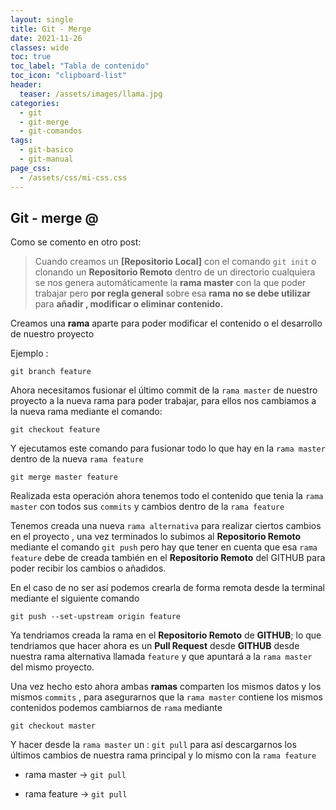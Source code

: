 ```yaml
---
layout: single
title: Git - Merge
date: 2021-11-26
classes: wide
toc: true
toc_label: "Tabla de contenido"
toc_icon: "clipboard-list"
header:
  teaser: /assets/images/llama.jpg
categories:
  - git
  - git-merge
  - git-comandos
tags:
  - git-basico
  - git-manual
page_css: 
  - /assets/css/mi-css.css
---
```


## Git - merge @

Como se comento en otro post:

> Cuando creamos un **[Repositorio Local]** con el comando ``git init`` o clonando un **Repositorio Remoto** dentro de un directorio cualquiera se nos genera automáticamente la **rama master** con la que poder trabajar pero **por regla general** sobre esa **rama no se debe utilizar** para **añadir , modificar o eliminar contenido.**

Creamos una **rama** aparte para poder modificar el contenido o el desarrollo de nuestro proyecto

Ejemplo :

```git
git branch feature
```

Ahora necesitamos fusionar el último commit de la ``rama master`` de nuestro proyecto a la nueva rama para poder trabajar, para ellos nos cambiamos a la nueva rama mediante el comando:

```git
git checkout feature
```

Y ejecutamos este comando para fusionar todo lo que hay en la ``rama master`` dentro de la nueva ``rama feature``

```git
git merge master feature 
```

Realizada esta operación ahora tenemos todo el contenido que tenia la ``rama master`` con todos sus ``commits`` y cambios dentro de la ``rama feature``

Tenemos creada una nueva ``rama alternativa`` para realizar ciertos cambios en el proyecto , una vez terminados lo subimos al **Repositorio Remoto** mediante el comando ``git push`` pero hay que tener en cuenta que esa ``rama feature`` debe de creada también en el **Repositorio Remoto** del GITHUB para poder recibir los cambios o añadidos.

En el caso de no ser así podemos crearla de forma remota desde la terminal mediante el siguiente comando

```git
git push --set-upstream origin feature
```

Ya tendriamos creada la rama en el **Repositorio Remoto** de **GITHUB**; lo que tendriamos que hacer ahora es un **Pull Request** desde **GITHUB** desde nuestra rama alternativa llamada ``feature`` y que apuntará a la ``rama master`` del mismo proyecto.

Una vez hecho esto ahora ambas **ramas** comparten los mismos datos y los mismos ``commits`` , para asegurarnos que la ``rama master`` contiene los mismos contenidos podemos cambiarnos de ``rama`` mediante

```git
git checkout master
```

Y hacer desde la ``rama master`` un : ``git pull`` para así descargarnos los últimos cambios de nuestra rama principal y lo mismo con la ``rama feature``

* rama master → ``git pull``

* rama feature → ``git pull``
